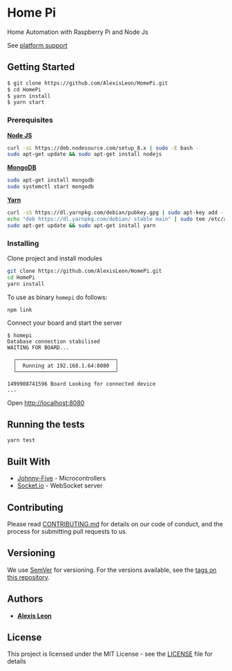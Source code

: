 # Home Pi

Home Automation with Raspberry Pi and Node Js

See [platform support](http://johnny-five.io/platform-support/)

## Getting Started

```bash
$ git clone https://github.com/AlexisLeon/HomePi.git
$ cd HomePi
$ yarn install
$ yarn start
```

### Prerequisites

**[Node JS](https://nodejs.org)**

  ```bash
  curl -sL https://deb.nodesource.com/setup_8.x | sudo -E bash -
  sudo apt-get update && sudo apt-get install nodejs
  ```

**[MongoDB](https://www.mongodb.org/downloads)**

  ```bash
  sudo apt-get install mongodb
  sudo systemctl start mongodb
  ```

**[Yarn](https://yarnpkg.com)**

  ```bash
  curl -sS https://dl.yarnpkg.com/debian/pubkey.gpg | sudo apt-key add -
  echo "deb https://dl.yarnpkg.com/debian/ stable main" | sudo tee /etc/apt/sources.list.d/yarn.list
  sudo apt-get update && sudo apt-get install yarn
  ```

### Installing

Clone project and install modules
```bash
git clone https://github.com/AlexisLeon/HomePi.git
cd HomePi
yarn install
```

To use as binary `homepi` do follows:

```
npm link
```

Connect your board and start the server

```
$ homepi
Database connection stabilised
WAITING FOR BOARD...

  ┌────────────────────────────────┐  
  │  Running at 192.168.1.64:8080  │  
  └────────────────────────────────┘  

1499908741596 Board Looking for connected device
...
```

Open [http://localhost:8080](http://localhost:8080)

## Running the tests

```
yarn test
```

## Built With

* [Johnny-Five](http://johnny-five.io) - Microcontrollers
* [Socket.io](http://socket.io) - WebSocket server

## Contributing

Please read [CONTRIBUTING.md](CONTRIBUTING.md) for details on our code of conduct, and the process for submitting pull requests to us.

## Versioning

We use [SemVer](http://semver.org/) for versioning. For the versions available, see the [tags on this repository](https://github.com/AlexisLeon/HomePi/tags).

## Authors

* **[Alexis Leon](https://github.com/AlexisLeon)**

## License

This project is licensed under the MIT License - see the [LICENSE](LICENSE) file for details
